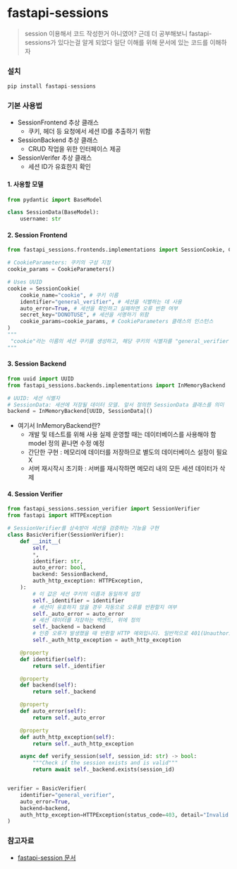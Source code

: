 # fastapi-sessions
> session 이용해서 코드 작성한거 아니였어? 근데 더 공부해보니 fastapi-sessions가 있다는걸 알게 되었다 일단 이해를 위해 문서에 있는 코드를 이해하자

### 설치
```python
pip install fastapi-sessions
```

### 기본 사용법
* SessionFrontend 추상 클래스
  * 쿠키, 헤더 등 요청에서 세션 ID를 추출하기 위함
* SessionBackend 추상 클래스
  * CRUD 작업을 위한 인터페이스 제공
* SessionVerifer 추상 클래스
  * 세션 ID가 유효한지 확인

#### 1. 사용할 모델
```python
from pydantic import BaseModel

class SessionData(BaseModel):
    username: str
```

#### 2. Session Frontend
```python
from fastapi_sessions.frontends.implementations import SessionCookie, CookieParameters

# CookieParameters: 쿠키의 구성 지정
cookie_params = CookieParameters()

# Uses UUID
cookie = SessionCookie(
    cookie_name="cookie", # 쿠키 이름
    identifier="general_verifier", # 세션을 식별하는 데 사용
    auto_error=True, # 세션을 확인하고 실패하면 오류 반환 여부
    secret_key="DONOTUSE", # 세션을 서명하기 위함
    cookie_params=cookie_params, # CookieParameters 클래스의 인스턴스
)
"""
 "cookie"라는 이름의 세션 쿠키를 생성하고, 해당 쿠키의 식별자를 "general_verifier"로 설정하며, 세션을 자동으로 확인하고 오류를 반환하도록 설정한다. 세션의 서명에 사용될 비밀 키는 "DONOTUSE"로 설정되었고, 쿠키의 구성은 기본값을 사용한다
"""
```

#### 3. Session Backend
```python
from uuid import UUID
from fastapi_sessions.backends.implementations import InMemoryBackend

# UUID: 세션 식별자
# SessionData: 세션에 저장될 데이터 모델. 앞서 정의한 SessionData 클래스를 의미
backend = InMemoryBackend[UUID, SessionData]()
```
* 여기서 InMemoryBackend란?
  * 개발 및 테스트를 위해 사용 실제 운영할 때는 데이터베이스를 사용해야 함 model 정의 끝나면 수정 예정
  * 간단한 구현 : 메모리에 데이터를 저장하므로 별도의 데이터베이스 설정이 필요 X
  * 서버 재시작시 초기화 : 서버를 재시작하면 메모리 내의 모든 세션 데이터가 삭제

#### 4. Session Verifier
```python
from fastapi_sessions.session_verifier import SessionVerifier
from fastapi import HTTPException

# SessionVerifier를 상속받아 세션을 검증하는 기능을 구현
class BasicVerifier(SessionVerifier):
    def __init__(
        self,
        *,
        identifier: str,
        auto_error: bool,
        backend: SessionBackend,
        auth_http_exception: HTTPException,
    ):
        # 이 값은 세션 쿠키의 이름과 동일하게 설정
        self._identifier = identifier
        # 세션이 유효하지 않을 경우 자동으로 오류를 반환할지 여부
        self._auto_error = auto_error
        # 세션 데이터를 저장하는 백엔드, 위에 정의
        self._backend = backend
        # 인증 오류가 발생했을 때 반환할 HTTP 예외입니다. 일반적으로 401(Unauthorized)이나 403(Forbidden) 등이 사용
        self._auth_http_exception = auth_http_exception

    @property
    def identifier(self):
        return self._identifier

    @property
    def backend(self):
        return self._backend

    @property
    def auto_error(self):
        return self._auto_error

    @property
    def auth_http_exception(self):
        return self._auth_http_exception

    async def verify_session(self, session_id: str) -> bool:
        """Check if the session exists and is valid"""
        return await self._backend.exists(session_id)


verifier = BasicVerifier(
    identifier="general_verifier",
    auto_error=True,
    backend=backend,
    auth_http_exception=HTTPException(status_code=403, detail="Invalid session"),
)

```


### 참고자료
* [fastapi-session 문서](https://jordanisaacs.github.io/fastapi-sessions/guide/getting_started/)